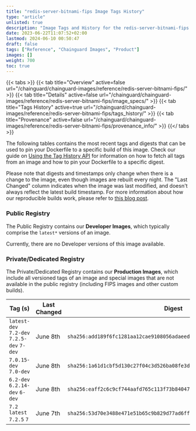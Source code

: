 ```yaml
---
title: "redis-server-bitnami-fips Image Tags History"
type: "article"
unlisted: true
description: "Image Tags and History for the redis-server-bitnami-fips Chainguard Image"
date: 2023-06-22T11:07:52+02:00
lastmod: 2024-06-10 00:50:47
draft: false
tags: ["Reference", "Chainguard Images", "Product"]
images: []
weight: 700
toc: true
---
```


{{< tabs >}}
{{< tab title="Overview" active=false url="/chainguard/chainguard-images/reference/redis-server-bitnami-fips/" >}}
{{< tab title="Details" active=false url="/chainguard/chainguard-images/reference/redis-server-bitnami-fips/image_specs/" >}}
{{< tab title="Tags History" active=true url="/chainguard/chainguard-images/reference/redis-server-bitnami-fips/tags_history/" >}}
{{< tab title="Provenance" active=false url="/chainguard/chainguard-images/reference/redis-server-bitnami-fips/provenance_info/" >}}
{{</ tabs >}}

The following tables contains the most recent tags and digests that can be used to pin your Dockerfile to a specific build of this image. Check our guide on [Using the Tag History API](/chainguard/chainguard-images/using-the-tag-history-api/) for information on how to fetch all tags from an image and how to pin your Dockerfile to a specific digest.

Please note that digests and timestamps only change when there is a change to the image, even though images are rebuilt every night. The "Last Changed" column indicates when the image was last modified, and doesn't always reflect the latest build timestamp. For more information about how our reproducible builds work, please refer to [this blog post](https://www.chainguard.dev/unchained/reproducing-chainguards-reproducible-image-builds).

### Public Registry
The Public Registry contains our **Developer Images**, which typically comprise the `latest*` versions of an image.

Currently, there are no Developer versions of this image available.

### Private/Dedicated Registry
The Private/Dedicated Registry contains our **Production Images**, which include all versioned tags of an image and special images that are not available in the public registry (including FIPS images and other custom builds).

| Tag (s)                                     | Last Changed | Digest                                                                    |
|---------------------------------------------|--------------|---------------------------------------------------------------------------|
|  `latest-dev` `7.2-dev` `7.2.5-dev` `7-dev` | June 8th     | `sha256:add189f6fc1281aa12cae9108056adaeed5e099da4adf1dc0800c58d4232ad3f` |
|  `7.0.15-dev` `7.0-dev`                     | June 8th     | `sha256:1a61d1cbf5d130c27f04c3d526ba08fe3df450d5d46d58fea81fb63a87ef8f3d` |
|  `6.2-dev` `6.2.14-dev` `6-dev`             | June 8th     | `sha256:eaff2c6c9cf744aafd765c113f73b8404703044288d5dea7b0bc7500a5941cff` |
|  `7.2` `latest` `7.2.5` `7`                 | June 7th     | `sha256:53d70e3488e471e51b65c9b829d77ad6ff009630342e8e83dcbb4b65cff6982b` |

